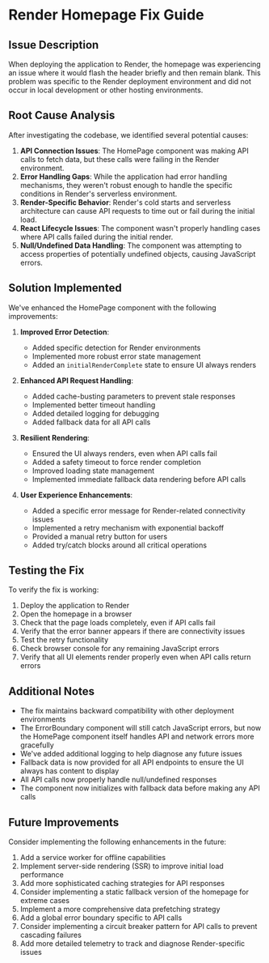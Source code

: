 # Render Homepage Fix Guide

## Issue Description

When deploying the application to Render, the homepage was experiencing an issue where it would flash the header briefly and then remain blank. This problem was specific to the Render deployment environment and did not occur in local development or other hosting environments.

## Root Cause Analysis

After investigating the codebase, we identified several potential causes:

1. **API Connection Issues**: The HomePage component was making API calls to fetch data, but these calls were failing in the Render environment.
2. **Error Handling Gaps**: While the application had error handling mechanisms, they weren't robust enough to handle the specific conditions in Render's serverless environment.
3. **Render-Specific Behavior**: Render's cold starts and serverless architecture can cause API requests to time out or fail during the initial load.
4. **React Lifecycle Issues**: The component wasn't properly handling cases where API calls failed during the initial render.
5. **Null/Undefined Data Handling**: The component was attempting to access properties of potentially undefined objects, causing JavaScript errors.

## Solution Implemented

We've enhanced the HomePage component with the following improvements:

1. **Improved Error Detection**:
   - Added specific detection for Render environments
   - Implemented more robust error state management
   - Added an `initialRenderComplete` state to ensure UI always renders

2. **Enhanced API Request Handling**:
   - Added cache-busting parameters to prevent stale responses
   - Implemented better timeout handling
   - Added detailed logging for debugging
   - Added fallback data for all API calls

3. **Resilient Rendering**:
   - Ensured the UI always renders, even when API calls fail
   - Added a safety timeout to force render completion
   - Improved loading state management
   - Implemented immediate fallback data rendering before API calls

4. **User Experience Enhancements**:
   - Added a specific error message for Render-related connectivity issues
   - Implemented a retry mechanism with exponential backoff
   - Provided a manual retry button for users
   - Added try/catch blocks around all critical operations

## Testing the Fix

To verify the fix is working:

1. Deploy the application to Render
2. Open the homepage in a browser
3. Check that the page loads completely, even if API calls fail
4. Verify that the error banner appears if there are connectivity issues
5. Test the retry functionality
6. Check browser console for any remaining JavaScript errors
7. Verify that all UI elements render properly even when API calls return errors

## Additional Notes

- The fix maintains backward compatibility with other deployment environments
- The ErrorBoundary component will still catch JavaScript errors, but now the HomePage component itself handles API and network errors more gracefully
- We've added additional logging to help diagnose any future issues
- Fallback data is now provided for all API endpoints to ensure the UI always has content to display
- All API calls now properly handle null/undefined responses
- The component now initializes with fallback data before making any API calls

## Future Improvements

Consider implementing the following enhancements in the future:

1. Add a service worker for offline capabilities
2. Implement server-side rendering (SSR) to improve initial load performance
3. Add more sophisticated caching strategies for API responses
4. Consider implementing a static fallback version of the homepage for extreme cases
5. Implement a more comprehensive data prefetching strategy
6. Add a global error boundary specific to API calls
7. Consider implementing a circuit breaker pattern for API calls to prevent cascading failures
8. Add more detailed telemetry to track and diagnose Render-specific issues
